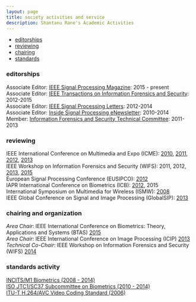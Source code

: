 ```yaml
---
layout: page
title: society activities and service
description: Shantanu Rane's Academic Activities
---
```


<div class="navbar">
    <div class="navbar-inner">
        <ul class="nav">
            <li><a href="#editorshisp">editorships</a></li>
            <li><a href="#reviewing">reviewing</a></li>
            <li><a href="#chairing">chairing</a></li>
            <li><a href="#standards">standards</a></li>
        </ul>
    </div>
</div>


### <a name="editorships"></a>editorships
<p>
Associate Editor: <a href="http://www.signalprocessingsociety.org/publications/periodicals/spm/">IEEE Signal Processing Magazine</a>: 2015 - present<br>
Associate Editor: <a href="http://www.signalprocessingsociety.org/publications/periodicals/forensics/">IEEE Transactions on Information Forensics and Security</a>: 2012-2015<br>
Associate Editor: <a href="http://www.signalprocessingsociety.org/publications/periodicals/letters/">IEEE Signal Processing Letters</a>: 2012-2014<br>
Associate Editor: <a href="http://signalprocessingsociety.org/newsletter/">Inside Signal Processing eNewsletter</a>: 2010-2014<br>
Member: <a href="http://www.signalprocessingsociety.org/technical-committees/list/ifs-tc/">Information Forensics and Security Technical Committee</a>: 2011-2013
</p>


### <a name="reviewing"></a>reviewing
<p>
IEEE International Conference on Multimedia and Expo (ICME): <a href="http://www.icme2010.org">2010</a>, <a href = "http://www.icme2011.org">2011</a>, <a href = "http://www.icem2012.org">2012</a>, <a href= "http://www.icme2013.org/index.php">2013</a><br>
IEEE Workshop on Information Forensics and Security (WIFS): 2011, 2012, <a href = "http://www.wifs13.org/index.asp">2013</a>, <a href = "http://wifs2015.org">2015</a><br>
European Signal Processing Conference (EUSIPCO): <a href = "http://www.eusipco2012.org/home.php">2012</a><br>
IAPR International Conference on Biometrics (ICB): <a href = "http://icb12.iiitd.ac.in/pcommitee.html">2012</a>, 2015<br>
International Symposium on Multimedia for Wireless (ISMW): <a href="http://videonet.ece.missouri.edu/ismw2008/index.htm">2008</a><br>
IEEE Global Conference on Signal and Image Processing (GlobalSIP): <a href="http://www.ieeeglobalsip.org">2013</a>
</p>

### <a name="chairing"></a>chairing and organization
<p>
<i>Area Chair</i>: IEEE International Conference on Biometrics: Theory, Applications and Systems (BTAS) <a href="http://btas2015.org/Home.html">2015</a><br>
<i>Area Chair</i>: IEEE International Conference on Image Processing (ICIP) <a href="http://www.ieeeicip.org/">2013</a><br>
<i>Technical Co-Chair</i>: IEEE Workshop on Information Forensics and Security (WIFS) <a href="http://www.ieeewifs.org/">2014</a>
</p>


### <a name="standards"></a>standards activity
<p>
<a href="http://m1.incits.org">INCITS/M1 Biometrics (2008 - 2014)</a><br>
<a href="http://www.iso.org/iso/iso_technical_committee.html?commid=313770">ISO JTC1/SC37 Subcommittee on Biometrics (2010 - 2014)</a><br>
<a href="http://wftp3.itu.int/av-arch/jvt-site/">ITU-T H.264/AVC Video Coding
		Standard (2006)</a>
</p>

